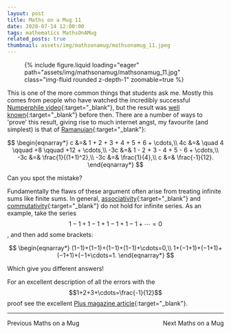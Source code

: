 ```yaml
---
layout: post
title: Maths on a Mug 11
date: 2020-07-14 12:00:00
tags: mathematics MathsOnAMug
related_posts: true
thumbnail: assets/img/mathsonamug/mathsonamug_11.jpeg
---
```


<div class="row mt-3">
    <div class="col-sm mt-3 mt-md-0">
        <figure>
            {% include figure.liquid loading="eager" path="assets/img/mathsonamug/mathsonamug_11.jpg" class="img-fluid rounded z-depth-1" zoomable=true %}
        </figure>
    </div>
</div>

This is one of the more common things that students ask me. Mostly this comes from people who have watched the incredibly successful [Numperphile video](https://www.youtube.com/watch?v=w-I6XTVZXww){:target="\_blank"}, but the result was [well known](https://en.wikipedia.org/wiki/1_%2B_2_%2B_3_%2B_4_%2B_%E2%8B%AF){:target="\_blank"} before then. There are a number of ways to 'prove' this result, giving rise to much internet angst, my favourite (and simplest) is that of [Ramanujan](https://en.wikipedia.org/wiki/Srinivasa_Ramanujan){:target="\_blank"}:

$$
\begin{eqnarray*}
c &=& 1 + 2 + 3 + 4 + 5 + 6 + \cdots,\\
4c &=& \quad 4 \qquad +8 \qquad +12 + \cdots,\\
-3c &=& 1 - 2 + 3 - 4 + 5 - 6 + \cdots,\\
-3c &=& \frac{1}{(1+1)^2},\\
-3c &=& \frac{1}{4},\\
c &=& \frac{-1}{12}.
\end{eqnarray*}
$$

Can you spot the mistake?

Fundamentally the flaws of these argument often arise from treating infinite sums like finite sums. In general, [associativity](https://en.wikipedia.org/wiki/Associative_property){:target="\_blank"} and [commutativity](https://en.wikipedia.org/wiki/Commutative_property){:target="\_blank"} do not hold for infinite series. As an example, take the series $$1−1+1−1+1−1+1−1+\cdots=0$$, and then add some brackets:

$$
\begin{eqnarray*}
(1−1)+(1−1)+(1−1)+(1−1)+\cdots=0,\\
1+(−1+1)+(−1+1)+(−1+1)+(−1+\cdots=1.
\end{eqnarray*}
$$

Which give you different answers!

For an excellent description of all the errors with the $$1+2+3+\cdots=\frac{-1}{12}$$ proof see the excellent [Plus magazine article](https://plus.maths.org/content/infinity-or-just-112){:target="\_blank"}.

<hr>

<div style="display: flex; justify-content: space-between; align-items: center;">
    <a href="https://seanelvidge.github.io/blog/2020/Maths_on_a_Mug_10/" style="text-decoration: none;">Previous Maths on a Mug</a>
    <a href="https://seanelvidge.github.io/blog/2020/Maths_on_a_Mug_12/" style="text-decoration: none;">Next Maths on a Mug</a>
</div>
